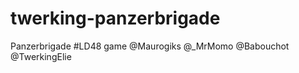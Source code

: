 twerking-panzerbrigade
======================

Panzerbrigade #LD48 game @Maurogiks @_MrMomo @Babouchot @TwerkingElie
